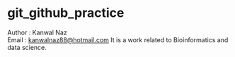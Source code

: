 # git_github_practice
Author : Kanwal Naz<br>
Email : kanwalnaz88@hotmail.com
It is a work related to Bioinformatics and data science.
